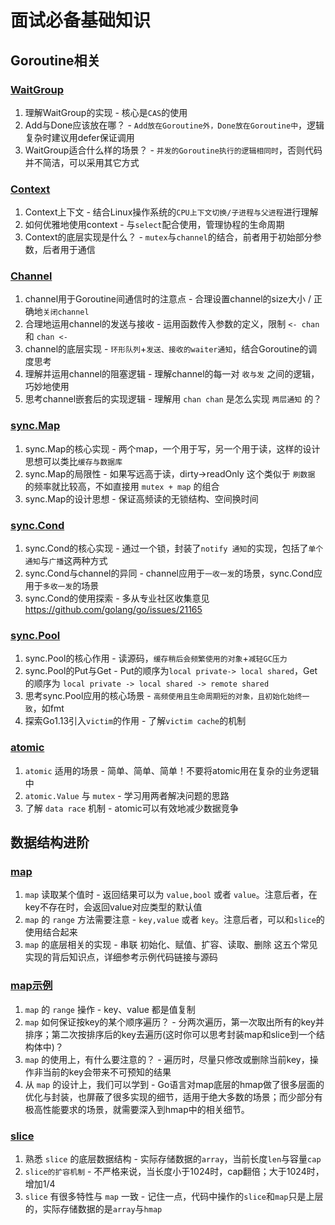 # 面试必备基础知识

## Goroutine相关

### [WaitGroup](goroutine/wg.go)

1. 理解WaitGroup的实现 - 核心是`CAS`的使用
2. Add与Done应该放在哪？ - `Add放在Goroutine外，Done放在Goroutine中`，逻辑复杂时建议用defer保证调用
3. WaitGroup适合什么样的场景？ - `并发的Goroutine执行的逻辑相同时`，否则代码并不简洁，可以采用其它方式

### [Context](goroutine/ctx.go)

1. Context上下文 - 结合Linux操作系统的`CPU上下文切换/子进程与父进程`进行理解
2. 如何优雅地使用context - 与`select`配合使用，管理协程的生命周期
3. Context的底层实现是什么？ - `mutex`与`channel`的结合，前者用于初始部分参数，后者用于通信

### [Channel](goroutine/ch.go)

1. channel用于Goroutine间通信时的注意点 - 合理设置channel的size大小 / 正确地`关闭channel`
2. 合理地运用channel的发送与接收 - 运用函数传入参数的定义，限制 `<- chan` 和 `chan <-`
3. channel的底层实现 - `环形队列`+`发送、接收的waiter通知`，结合Goroutine的调度思考
4. 理解并运用channel的阻塞逻辑 - 理解channel的每一对 `收与发` 之间的逻辑，巧妙地使用
5. 思考channel嵌套后的实现逻辑 - 理解用 `chan chan` 是怎么实现 `两层通知` 的？

### [sync.Map](goroutine/sync_map.go)

1. sync.Map的核心实现 - 两个map，一个用于写，另一个用于读，这样的设计思想可以类比`缓存与数据库`
2. sync.Map的局限性 - 如果写远高于读，dirty->readOnly 这个类似于 `刷数据` 的频率就比较高，不如直接用 `mutex + map` 的组合
3. sync.Map的设计思想 - 保证高频读的无锁结构、空间换时间

### [sync.Cond](goroutine/sync_cond.go)

1. sync.Cond的核心实现 - 通过一个锁，封装了`notify 通知`的实现，包括了`单个通知`与`广播`这两种方式
2. sync.Cond与channel的异同 - channel应用于`一收一发`的场景，sync.Cond应用于`多收一发`的场景
3. sync.Cond的使用探索 - 多从专业社区收集意见 https://github.com/golang/go/issues/21165

### [sync.Pool](goroutine/sync_pool.go)

1. sync.Pool的核心作用 - 读源码，`缓存稍后会频繁使用的对象`+`减轻GC压力`
2. sync.Pool的Put与Get - Put的顺序为`local private-> local shared`，Get的顺序为 `local private -> local shared -> remote shared`
3. 思考sync.Pool应用的核心场景 - `高频使用且生命周期短的对象，且初始化始终一致`，如fmt
4. 探索Go1.13引入`victim`的作用 - 了解`victim cache`的机制

### [atomic](goroutine/atomic.go)

1. `atomic` 适用的场景 - 简单、简单、简单！不要将atomic用在复杂的业务逻辑中
2. `atomic.Value` 与 `mutex` - 学习用两者解决问题的思路
3. 了解 `data race` 机制 - atomic可以有效地减少数据竞争

## 数据结构进阶

### [map](data/map.go)

1. `map` 读取某个值时 - 返回结果可以为 `value,bool` 或者 `value`。注意后者，在key不存在时，会返回value对应类型的默认值
2. `map` 的 `range` 方法需要注意 - `key,value` 或者 `key`。注意后者，可以和`slice`的使用结合起来
3. `map` 的底层相关的实现 - 串联 初始化、赋值、扩容、读取、删除 这五个常见实现的背后知识点，详细参考示例代码链接与源码

### [map示例](data/map_code.go)

1. `map` 的 `range` 操作 - key、value 都是值复制
2. `map` 如何保证按key的某个顺序遍历？ - 分两次遍历，第一次取出所有的key并排序；第二次按排序后的key去遍历(这时你可以思考封装map和slice到一个结构体中)？
3. `map` 的使用上，有什么要注意的？ - 遍历时，尽量只修改或删除当前key，操作非当前的key会带来不可预知的结果
4. 从 `map` 的设计上，我们可以学到 - Go语言对map底层的hmap做了很多层面的优化与封装，也屏蔽了很多实现的细节，适用于绝大多数的场景；而少部分有极高性能要求的场景，就需要深入到hmap中的相关细节。

### [slice](data/slice.go)

1. 熟悉 `slice` 的底层数据结构 -  实际存储数据的`array`，当前长度`len`与容量`cap`
2. `slice的扩容机制` - 不严格来说，当长度小于1024时，cap翻倍；大于1024时，增加1/4
3. `slice` 有很多特性与 `map` 一致 - 记住一点，代码中操作的`slice`和`map`只是上层的，实际存储数据的是`array`与`hmap`
